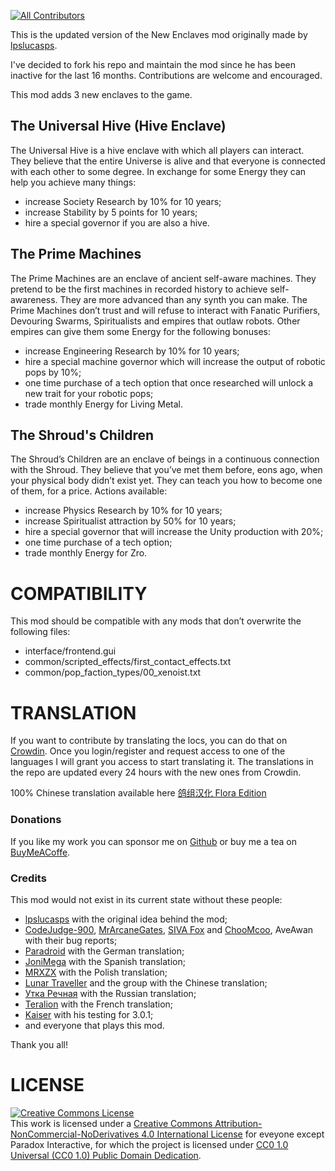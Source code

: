 <!-- ALL-CONTRIBUTORS-BADGE:START - Do not remove or modify this section -->

[![All Contributors](https://img.shields.io/badge/all_contributors-12-dark.svg?style=tound-square)](#contributors-)

<!-- ALL-CONTRIBUTORS-BADGE:END -->

This is the updated version of the New Enclaves mod originally made by [lpslucasps](https://github.com/lpslucasps).

I've decided to fork his repo and maintain the mod since he has been inactive for the last 16 months.
Contributions are welcome and encouraged.

This mod adds 3 new enclaves to the game.

## The Universal Hive (Hive Enclave)

The Universal Hive is a hive enclave with which all players can interact. They believe that the entire Universe is alive and that everyone is connected with each other to some degree.
In exchange for some Energy they can help you achieve many things:
  - increase Society Research by 10% for 10 years; 
  - increase Stability by 5 points for 10 years; 
  - hire a special governor if you are also a hive.

## The Prime Machines

The Prime Machines are an enclave of ancient self-aware machines. They pretend to be the first machines in recorded history to achieve self-awareness. They are more advanced than any synth you can make.
The Prime Machines don’t trust and will refuse to interact with Fanatic Purifiers, Devouring Swarms, Spiritualists and empires that outlaw robots.
Other empires can give them some Energy for the following bonuses:
  - increase Engineering Research by 10% for 10 years;
  - hire a special machine governor which will increase the output of robotic pops by 10%;
  - one time purchase of a tech option that once researched will unlock a new trait for your robotic pops;
  - trade monthly Energy for Living Metal.

## The Shroud's Children

The Shroud’s Children are an enclave of beings in a continuous connection with the Shroud.
They believe that you’ve met them before, eons ago, when your physical body didn’t exist yet.
They can teach you how to become one of them, for a price.
Actions available:
  - increase Physics Research by 10% for 10 years;
  - increase Spiritualist attraction by 50% for 10 years;
  - hire a special governor that will increase the Unity production with 20%;
  - one time purchase of a tech option;
  - trade monthly Energy for Zro.

# COMPATIBILITY

This mod should be compatible with any mods that don’t overwrite the following files:
  - interface/frontend.gui
  - common/scripted_effects/first_contact_effects.txt
  - common/pop_faction_types/00_xenoist.txt

# TRANSLATION

If you want to contribute by translating the locs, you can do that on [Crowdin](https://crowdin.com/project/new-enclaves). Once you login/register and request access to one of the languages I will grant you access to start translating it. The translations in the repo are updated every 24 hours with the new ones from Crowdin.

100% Chinese translation available here [鸽组汉化 Flora Edition](https://steamcommunity.com/sharedfiles/filedetails/?id=2131014154)

### Donations

If you like my work you can sponsor me on [Github](https://github.com/sponsors/The24thDS) or buy me a tea on [BuyMeACoffe](https://www.buymeacoffee.com/the24thds).

### Credits

This mod would not exist in its current state without these people:

- [lpslucasps](https://github.com/lpslucasps) with the original idea behind the mod;
- [CodeJudge-900](https://github.com/CodeJudge-9000), [MrArcaneGates](https://steamcommunity.com/id/MrArcaneGates), [SIVA Fox](https://steamcommunity.com/id/imca) and [ChooMcoo](https://steamcommunity.com/id/ChooMcoo/), AveAwan with their bug reports;
- [Paradroid](https://crowdin.com/profile/paradroid) with the German translation;
- [JoniMega](https://crowdin.com/profile/jonimega) with the Spanish translation;
- [MRXZX](https://crowdin.com/profile/mrxzx) with the Polish translation;
- [Lunar Traveller](https://steamcommunity.com/id/ReimuLi) and the group with the Chinese translation;
- [Утка Речная](https://crowdin.com/profile/oralnegorod) with the Russian translation;
- [Teralion](https://steamcommunity.com/id/Teralion/) with the French translation;
- [Kaiser](https://steamcommunity.com/profiles/76561198055332584/) with his testing for 3.0.1;
- and everyone that plays this mod.

Thank you all!

# LICENSE
<a rel="license" href="http://creativecommons.org/licenses/by-nc-nd/4.0/"><img alt="Creative Commons License" style="border-width:0" src="https://i.creativecommons.org/l/by-nc-nd/4.0/88x31.png" /></a><br />This work is licensed under a <a rel="license" href="http://creativecommons.org/licenses/by-nc-nd/4.0/">Creative Commons Attribution-NonCommercial-NoDerivatives 4.0 International License</a> for eveyone except Paradox Interactive, for which the project is licensed under [CC0 1.0 Universal (CC0 1.0)
Public Domain Dedication](https://creativecommons.org/publicdomain/zero/1.0/).
